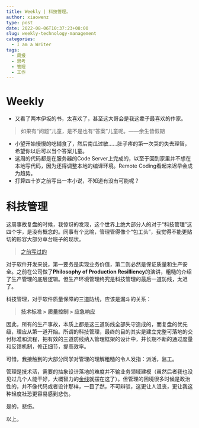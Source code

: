```yaml
---
title: Weekly | 科技管理。
author: xiaowenz
type: post
date: 2022-08-06T10:37:23+08:00
slug: weekly-technology-management
categories:
  - I am a Writer
tags:
  - 周报
  - 思考
  - 管理
  - 工作
---
```


# **Weekly**

* 又看了两本伊坂的书，太喜欢了，甚至这大哥会是我这辈子最喜欢的作家。
  
> 如果有“问题”儿童，是不是也有“答案”儿童呢。——余生皆假期

* 小望开始慢慢的吃辅食了，然后南瓜过敏……肚子疼的第一次哭的失去理智，希望你以后可以当个答案儿童。
* 这周的代码都是在服务器的Code Server上完成的，以至于回到家里并不想在本地写代码，因为还得调整本地的编译环境。Remote Coding看起来迟早会成为趋势。
* 打算四十岁之前写出一本小说，不知道有没有可能呢？

# **科技管理**

这周事故复盘的时候，我惊讶的发现，这个世界上绝大部分人的对于“科技管理”这四个字，是没有概念的。同事有个比喻，管理管得像个“包工头”，我觉得不能更贴切的形容大部分草台班子的现状。

> [之前写过的](/2021/12/28/138.html)

对于软件开发来说，第一要务是实现业务价值，第二则必然是保证质量和生产安全。之前在公司做了**Philosophy of Production Resilliency**的演讲，粗糙的介绍了生产管理的底层逻辑。但生产环境管理终究是科技管理的最后一道防线，太迟了。

科技管理，对于软件质量保障的三道防线，应该是漏斗的关系：

> **技术标准 > 质量控制 > 应急响应**

因此，所有的生产事故，本质上都是这三道防线全部失守造成的，而复盘的优先级，理应从第一道开始。所谓的科技管理，最终的目的其实是建立完整可落地的交付标准和流程，把有效的三道防线纳入管理框架的设计中，并长期不断的通过度量和反馈机制，修正细节，提高效率。

可惜，我接触到的大部分同学对管理的理解粗糙的令人发指：派活，监工。

管理是技术活，需要的抽象设计落地的难度并不输业务领域建模（虽然后者我也没见过几个人能干好，大概智力的[金线](https://baike.baidu.hk/item/%E9%A6%AE%E5%94%90%E9%87%91%E7%B7%9A/534431)就摆在这了）。但管理的困境很多时候是政治性的，并不像代码或者设计那样，一目了然，不可辩驳，这更让人沮丧，更让我这种轻度社恐更容易感到悲伤。

是的，悲伤。

以上。


